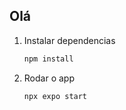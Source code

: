 ## Olá

1. Instalar dependencias

   ```bash
   npm install
   ```

2. Rodar o app

   ```bash
   npx expo start
   ```
